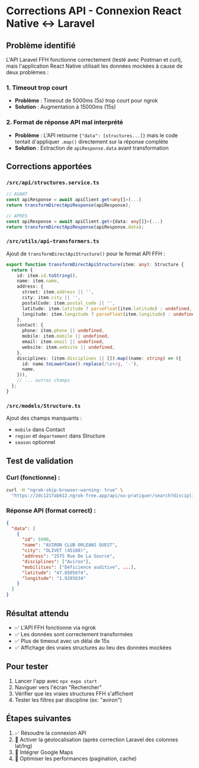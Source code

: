 # Corrections API - Connexion React Native ↔ Laravel

## Problème identifié
L'API Laravel FFH fonctionne correctement (testé avec Postman et curl), mais l'application React Native utilisait les données mockées à cause de deux problèmes :

### 1. Timeout trop court
- **Problème** : Timeout de 5000ms (5s) trop court pour ngrok
- **Solution** : Augmentation à 15000ms (15s)

### 2. Format de réponse API mal interprété
- **Problème** : L'API retourne `{"data": [structures...]}` mais le code tentait d'appliquer `.map()` directement sur la réponse complète
- **Solution** : Extraction de `apiResponse.data` avant transformation

## Corrections apportées

### `/src/api/structures.service.ts`
```typescript
// AVANT
const apiResponse = await apiClient.get<any[]>(...)
return transformDirectApiResponse(apiResponse);

// APRÈS
const apiResponse = await apiClient.get<{data: any[]}>(...)
return transformDirectApiResponse(apiResponse.data);
```

### `/src/utils/api-transformers.ts`
Ajout de `transformDirectApiStructure()` pour le format API FFH :
```typescript
export function transformDirectApiStructure(item: any): Structure {
  return {
    id: item.id.toString(),
    name: item.name,
    address: {
      street: item.address || '',
      city: item.city || '',
      postalCode: item.postal_code || '',
      latitude: item.latitude ? parseFloat(item.latitude) : undefined,
      longitude: item.longitude ? parseFloat(item.longitude) : undefined,
    },
    contact: {
      phone: item.phone || undefined,
      mobile: item.mobile || undefined,
      email: item.email || undefined,
      website: item.website || undefined,
    },
    disciplines: (item.disciplines || []).map((name: string) => ({
      id: name.toLowerCase().replace(/\s+/g, '-'),
      name,
    })),
    // ... autres champs
  };
}
```

### `/src/models/Structure.ts`
Ajout des champs manquants :
- `mobile` dans Contact
- `region` et `departement` dans Structure
- `season` optionnel

## Test de validation

### Curl (fonctionne) :
```bash
curl -H "ngrok-skip-browser-warning: true" \
  "https://2dc1217ab612.ngrok-free.app/api/ou-pratiquer/search?discipline=aviron"
```

### Réponse API (format correct) :
```json
{
  "data": [
    {
      "id": 5990,
      "name": "AVIRON CLUB ORLEANS OUEST",
      "city": "OLIVET (45160)",
      "address": "2575 Rue De La Source",
      "disciplines": ["Aviron"],
      "mobilities": ["Déficience auditive", ...],
      "latitude": "47.8505674",
      "longitude": "1.9285634"
    }
  ]
}
```

## Résultat attendu
- ✅ L'API FFH fonctionne via ngrok
- ✅ Les données sont correctement transformées
- ✅ Plus de timeout avec un délai de 15s
- ✅ Affichage des vraies structures au lieu des données mockées

## Pour tester
1. Lancer l'app avec `npx expo start`
2. Naviguer vers l'écran "Rechercher"
3. Vérifier que les vraies structures FFH s'affichent
4. Tester les filtres par discipline (ex: "aviron")

## Étapes suivantes
1. ✅ Résoudre la connexion API
2. 🔄 Activer la géolocalisation (après correction Laravel des colonnes lat/lng)
3. 🔄 Intégrer Google Maps
4. 🔄 Optimiser les performances (pagination, cache)
